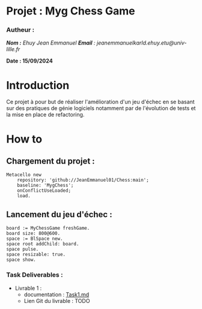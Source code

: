 # Projet : Myg Chess Game

### Autheur :
_**Nom :** Ehuy Jean Emmanuel  **Email** : jeanemmanuelkarld.ehuy.etu@univ-lille.fr_  

**Date : 15/09/2024**

# Introduction

Ce projet à pour but de réaliser l'amélioration d'un jeu d'échec en se basant sur des pratiques de génie logiciels notamment par de l'évolution de tests et la mise en place de refactoring.

# How to

## Chargement du projet : 

```smalltalk
Metacello new
	repository: 'github://JeanEmmanuel01/Chess:main';
	baseline: 'MygChess';
	onConflictUseLoaded;
	load.
```

## Lancement du jeu d'échec :

```smalltalk
board := MyChessGame freshGame.
board size: 800@600.
space := BlSpace new.
space root addChild: board.
space pulse.
space resizable: true.
space show.
```

### Task Deliverables :

- Livrable 1 : 
  - documentation : [Task1.md](./tasks_deliverables/Task1.md)
  - Lien Git du livrable : TODO


